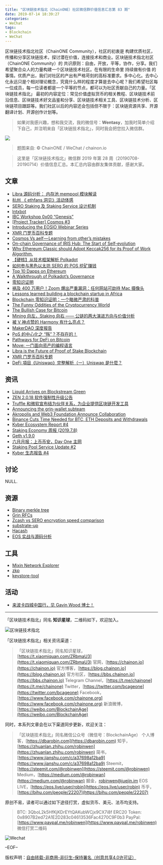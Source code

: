 ```yaml
---
title: "区块链技术指北（ChainONE）社区微信群价值信息汇总第 83 期"
date: 2019-07-14 18:39:27
categories:
- WeChat
tags:
- Blockchain
- WeChat
---
```

区块链技术指北社区（ChainONE Community），社区的初衷是 构建优质社区，传播和分享区块链技术，探讨潜在价值，连接技术和商业。区块链技术指北社区（ChainONE Community）的 共识原则：自由，开放，平等，协作，分享。我们希望聚合众人的力量构建一个区块链技术社区。在有限的生命里 持续做有价值 的事情。优质产出，我们对社区的产出有严格苛刻的高标准要求。多中心化。去中心化永远只是个相对理论概念，究竟什么样的程度才算是去中心呢？我们希望社区每一位成员，每一位读者都是一个平等的节点，都可以为社区贡献自己的力量。「区块链技术指北」 最初的内容定位：常见价值虚拟货币的相关教程、区块链技术前沿信息、区块链技术好文品鉴和分享、区块链技术相关工具、区块链技术分析、区块链项目跟踪等。我们社区以后的内容还会包括但不限于：区块链资源共享、开源翻译计划、开源创作计划等。
<!-- more -->

> 如果对我感兴趣，想和我交流，我的微信号：**Wentasy**，加我时简单介绍下自己，并注明来自「区块链技术指北」，同时我会把您拉入微信群。

![](https://cdn.dbarobin.com/EFxCQjC.png)

> 题图来自: © ChainONE / WeChat / chainon.io

> 这里是「区块链技术指北」微信群 2019 年第 28 周（20190708-20190714）价值信息汇总。本汇总内容由群友集体贡献，感谢大家。

## 文章

* [Libra 源码分析： 内存池 mempool 模块解读](https://bbs.chainon.io/d/3881)
* [杭州 《 ethfans 洞见》活动体感](https://bbs.chainon.io/d/3883)
* [SERO Staking 及 Staking Service 设计机制](https://bbs.chainon.io/d/3885)
* [lntxbot](https://bbs.chainon.io/d/3886)
* [IBC Workshop 0x00 “Genesis”](https://bbs.chainon.io/d/3887)
* [[Project Tracker] Cosmos #3](https://bbs.chainon.io/d/3888)
* [Introducing the EOSIO Webinar Series](https://bbs.chainon.io/d/3894)
* [XMR 门罗币百科专题](https://bbs.chainon.io/d/3895)
* [Cosmos Vs aelf — Learning from other’s mistakes](https://bbs.chainon.io/d/3896)
* [On-chain Governance of IRIS Hub: The Start of Self-evolution](https://bbs.chainon.io/d/3897)
* [Why Ethereum Classic should Adopt Keccak256 for its Proof of Work Algorithm.](https://bbs.chainon.io/d/3899)
* [【硬核】从技术框架解析 Polkadot](https://bbs.chainon.io/d/3900)
* [如何参与黑色以太坊 SERO 的 POS 挖矿赚钱](https://bbs.chainon.io/d/3901)
* [Top 10 Dapps on Ethereum](https://bbs.chainon.io/d/3903)
* [A Walkthrough of Polkadot’s Governance](https://bbs.chainon.io/d/3905)
* [零知识证明](https://bbs.chainon.io/d/3906)
* [祸及 400 万用户！Zoom 爆出严重漏洞：任何网站可劫持 Mac 摄像头](https://bbs.chainon.io/d/3907)
* [Lessons learned building a blockchain startup in Africa](https://bbs.chainon.io/d/3908)
* [Blockchain 零知识证明：一个略微严肃的科普](https://bbs.chainon.io/d/3909)
* [The Funny Oddities of the Cryptocurrency World](https://bbs.chainon.io/d/3910)
* [The Bullish Case for Bitcoin](https://bbs.chainon.io/d/3911)
* [Mining 向左，Staking 向右 —— 公链的两大演进方向与价值分析](https://bbs.chainon.io/d/3914)
* [被 V 神点赞的 Harmony 有什么亮点？](https://bbs.chainon.io/d/3915)
* [MakerDAO 深度报告](https://bbs.chainon.io/d/3916)
* [PoS 的中心化之 “殇”？不存在的！](https://bbs.chainon.io/d/3919)
* [Pathways for DeFi on Bitcoin](https://bbs.chainon.io/d/3923)
* [Move: 一门面向资产的编程语言](https://bbs.chainon.io/d/3924)
* [Libra is the Future of Proof of Stake Blockchain](https://bbs.chainon.io/d/3925)
* [XMR 门罗币百科专题](https://bbs.chainon.io/d/3927)
* [DeFi 項目《Uniswap》完整解析（一）Uniswap 是什麼？](https://bbs.chainon.io/d/3928)

## 资讯

* [Liquid Arrives on Blockstream Green](https://bbs.chainon.io/d/3879)
* [ZEN 2.0.18 软件强制性升级公告](https://bbs.chainon.io/d/3880)
* [Truffle 和微软宣布结为伙伴关系，为企业提供区块链开发工具](https://bbs.chainon.io/d/3882)
* [Announcing the grin-wallet subteam](https://bbs.chainon.io/d/3889)
* [Akropolis and Web3 Foundation Announce Collaboration](https://bbs.chainon.io/d/3890)
* [Binance Cuts Time Needed for BTC, ETH Deposits and Withdrawals](https://bbs.chainon.io/d/3898)
* [Kyber Ecosystem Report #4](https://bbs.chainon.io/d/3904)
* [Staking Economy 周报 (2019.7.8)](https://bbs.chainon.io/d/3917)
* [Geth v1.9.0](https://bbs.chainon.io/d/3920)
* [六月月报：上币币安，Day One 主网](https://bbs.chainon.io/d/3921)
* [Staking Pool Service Update #2](https://bbs.chainon.io/d/3922)
* [Kyber 生态报告 #4](https://bbs.chainon.io/d/3926)

## 讨论

NULL.

## 资源

* [Binary merkle tree](https://bbs.chainon.io/d/3891)
* [Grin RFCs](https://bbs.chainon.io/d/3892)
* [Zcash vs SERO encryption speed comparison](https://bbs.chainon.io/d/3902)
* [substrate-up](https://bbs.chainon.io/d/3912)
* [Hacash](https://bbs.chainon.io/d/3913)
* [EOS 实战与源码分析](https://bbs.chainon.io/d/3929)

## 工具

* [Mixin Network Explorer](https://bbs.chainon.io/d/3884)
* [zkp](https://bbs.chainon.io/d/3893)
* [keystore-tool](https://bbs.chainon.io/d/3930)

## 活动

* [来波卡四城中国行，见 Gavin Wood 博士！](https://bbs.chainon.io/d/3918)

***

「区块链技术指北」同名 **知识星球**，二维码如下，欢迎加入。

![区块链技术指北](https://cdn.dbarobin.com/3YzonTR.png)

「区块链技术指北」相关资讯渠道：

> 「区块链技术指北」同名知识星球，[https://t.xiaomiquan.com/ZRbmaU3](https://t.xiaomiquan.com/ZRbmaU3)
> 官网，[https://chainon.io](https://chainon.io)
> 官方博客，[https://blog.chainon.io](https://blog.chainon.io)
> 官方社区，[https://bbs.chainon.io](https://bbs.chainon.io)
> Telegram Channel，[https://t.me/chainone](https://t.me/chainone)
> Twitter，[https://twitter.com/bcageone](https://twitter.com/bcageone)
> Facebook，[https://www.facebook.com/chainone.org](https://www.facebook.com/chainone.org)
> 新浪微博，[https://weibo.com/BlockchainAge](https://weibo.com/BlockchainAge)

同时，本系列文章会在以下渠道同步更新，欢迎关注：

> 「区块链技术指北」同名微信公众号（微信号：BlockchainAge）
> 个人博客，[https://dbarobin.com](https://dbarobin.com)
> 知乎，[https://zhuanlan.zhihu.com/robinwen](https://zhuanlan.zhihu.com/robinwen)
> 简书，[https://www.jianshu.com/c/a37698a12ba9](https://www.jianshu.com/c/a37698a12ba9)
> Steemit，[https://steemit.com/@robinwen](https://steemit.com/@robinwen)
> Medium，[https://medium.com/@robinwan](https://medium.com/@robinwan)
> 掘金，[robinwen@juejin.im](https://juejin.im/user/5673ccae60b2260ee435f89a/posts)
> EOS LIVE，[https://eos.live/user/robin](https://eos.live/user/robin)
> 币乎，[https://bihu.com/people/22207](https://bihu.com/people/22207)

原创不易，读者可以通过如下途径打赏，虚拟货币、美元、法币均支持。

> BTC: 3QboL2k5HfKjKDrEYtQAKubWCjx9CX7i8f
> ERC20 Token: 0x8907B2ed72A1E2D283c04613536Fac4270C9F0b3
> PayPal: [https://www.paypal.me/robinwen](https://www.paypal.me/robinwen)
> 微信打赏二维码

![Wechat](https://cdn.dbarobin.com/SzoNl5b.jpg)

–EOF–

版权声明：[自由转载-非商用-非衍生-保持署名（创意共享4.0许可证）](http://creativecommons.org/licenses/by-nc-nd/4.0/deed.zh)
